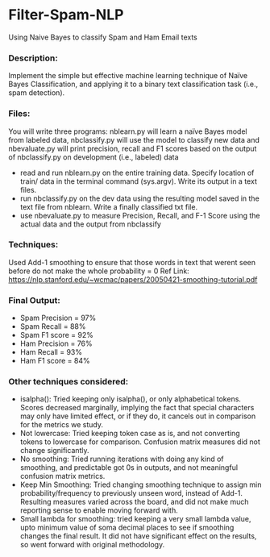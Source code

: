 # Filter-Spam-NLP
Using Naive Bayes to classify Spam and Ham Email texts

### Description:
Implement the simple but effective machine learning technique of Naïve Bayes Classification, and applying it to a binary text classification task (i.e., spam detection).

### Files:
You will write three programs: nblearn.py will learn a naïve Bayes model from labeled data, nbclassify.py will use the model to classify new data and nbevaluate.py will print precision, recall and F1 scores based on the output of nbclassify.py on development (i.e., labeled) data

- read and run nblearn.py on the entire training data. Specify location of train/ data in
the terminal command (sys.argv). Write its output in a text files. 
- run nbclassify.py on the dev data using the resulting model saved in the text file from nblearn. Write a finally classified txt file.
- use nbevaluate.py to measure Precision, Recall, and F-1 Score using the actual data and the output from nbclassify

### Techniques:
Used Add-1 smoothing to ensure that those words in text that werent seen before do not make the whole probability = 0
Ref Link: https://nlp.stanford.edu/~wcmac/papers/20050421-smoothing-tutorial.pdf

### Final Output:
- Spam Precision = 97%
- Spam Recall = 88%
- Spam F1 score = 92%
- Ham Precision = 76%
- Ham Recall = 93%
- Ham F1 score = 84%

### Other techniques considered:
- isalpha(): Tried keeping only isalpha(), or only alphabetical tokens. Scores decreased marginally, implying the fact that special characters may only have limited effect, or if they do, it cancels out in comparison for the metrics we study. 
- Not lowercase: Tried keeping token case as is, and not converting tokens to lowercase for comparison. Confusion matrix measures did not change significantly.
- No smoothing: Tried running iterations with doing any kind of smoothing, and predictable got 0s in outputs, and not meaningful confusion matrix metrics.
- Keep Min Smoothing: Tried changing smoothing technique to assign min probability/frequency to previously unseen word, instead of Add-1. Resulting measures varied across the board, and did not make much reporting sense to enable moving forward with.
- Small lambda for smoothing: tried keeping a very small lambda value, upto minimum value of soma decimal places to see if smoothing changes the final result. It did not have significant effect on the results, so went forward with original methodology.

